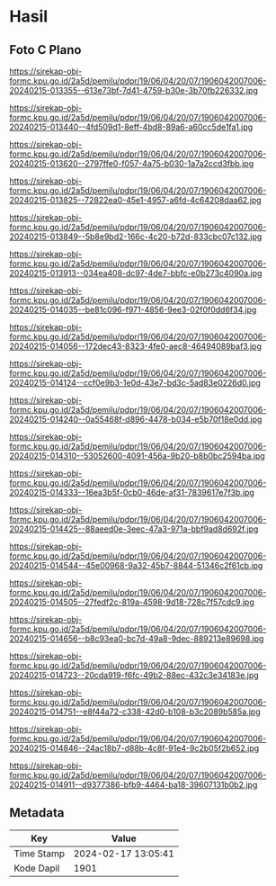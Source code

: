# Hasil

## Foto C Plano

https://sirekap-obj-formc.kpu.go.id/2a5d/pemilu/pdpr/19/06/04/20/07/1906042007006-20240215-013355--613e73bf-7d41-4759-b30e-3b70fb226332.jpg

https://sirekap-obj-formc.kpu.go.id/2a5d/pemilu/pdpr/19/06/04/20/07/1906042007006-20240215-013440--4fd509d1-8eff-4bd8-89a6-a60cc5de1fa1.jpg

https://sirekap-obj-formc.kpu.go.id/2a5d/pemilu/pdpr/19/06/04/20/07/1906042007006-20240215-013620--2797ffe0-f057-4a75-b030-1a7a2ccd3fbb.jpg

https://sirekap-obj-formc.kpu.go.id/2a5d/pemilu/pdpr/19/06/04/20/07/1906042007006-20240215-013825--72822ea0-45e1-4957-a6fd-4c64208daa62.jpg

https://sirekap-obj-formc.kpu.go.id/2a5d/pemilu/pdpr/19/06/04/20/07/1906042007006-20240215-013849--5b8e9bd2-166c-4c20-b72d-833cbc07c132.jpg

https://sirekap-obj-formc.kpu.go.id/2a5d/pemilu/pdpr/19/06/04/20/07/1906042007006-20240215-013913--034ea408-dc97-4de7-bbfc-e0b273c4090a.jpg

https://sirekap-obj-formc.kpu.go.id/2a5d/pemilu/pdpr/19/06/04/20/07/1906042007006-20240215-014035--be81c096-f971-4856-9ee3-02f0f0dd6f34.jpg

https://sirekap-obj-formc.kpu.go.id/2a5d/pemilu/pdpr/19/06/04/20/07/1906042007006-20240215-014056--172dec43-8323-4fe0-aec8-46494089baf3.jpg

https://sirekap-obj-formc.kpu.go.id/2a5d/pemilu/pdpr/19/06/04/20/07/1906042007006-20240215-014124--ccf0e9b3-1e0d-43e7-bd3c-5ad83e0226d0.jpg

https://sirekap-obj-formc.kpu.go.id/2a5d/pemilu/pdpr/19/06/04/20/07/1906042007006-20240215-014240--0a55468f-d896-4478-b034-e5b70f18e0dd.jpg

https://sirekap-obj-formc.kpu.go.id/2a5d/pemilu/pdpr/19/06/04/20/07/1906042007006-20240215-014310--53052600-4091-456a-9b20-b8b0bc2594ba.jpg

https://sirekap-obj-formc.kpu.go.id/2a5d/pemilu/pdpr/19/06/04/20/07/1906042007006-20240215-014333--16ea3b5f-0cb0-46de-af31-7839617e7f3b.jpg

https://sirekap-obj-formc.kpu.go.id/2a5d/pemilu/pdpr/19/06/04/20/07/1906042007006-20240215-014425--88aeed0e-3eec-47a3-971a-bbf9ad8d692f.jpg

https://sirekap-obj-formc.kpu.go.id/2a5d/pemilu/pdpr/19/06/04/20/07/1906042007006-20240215-014544--45e00968-9a32-45b7-8844-51346c2f61cb.jpg

https://sirekap-obj-formc.kpu.go.id/2a5d/pemilu/pdpr/19/06/04/20/07/1906042007006-20240215-014505--27fedf2c-819a-4598-9d18-728c7f57cdc9.jpg

https://sirekap-obj-formc.kpu.go.id/2a5d/pemilu/pdpr/19/06/04/20/07/1906042007006-20240215-014656--b8c93ea0-bc7d-49a8-9dec-889213e89698.jpg

https://sirekap-obj-formc.kpu.go.id/2a5d/pemilu/pdpr/19/06/04/20/07/1906042007006-20240215-014723--20cda919-f6fc-49b2-88ec-432c3e34183e.jpg

https://sirekap-obj-formc.kpu.go.id/2a5d/pemilu/pdpr/19/06/04/20/07/1906042007006-20240215-014751--e8f44a72-c338-42d0-b108-b3c2089b585a.jpg

https://sirekap-obj-formc.kpu.go.id/2a5d/pemilu/pdpr/19/06/04/20/07/1906042007006-20240215-014846--24ac18b7-d88b-4c8f-91e4-9c2b05f2b652.jpg

https://sirekap-obj-formc.kpu.go.id/2a5d/pemilu/pdpr/19/06/04/20/07/1906042007006-20240215-014911--d9377386-bfb9-4464-ba18-39607131b0b2.jpg


## Metadata

| Key        | Value               |
| ---------- | ------------------- |
| Time Stamp | 2024-02-17 13:05:41 |
| Kode Dapil | 1901                |



